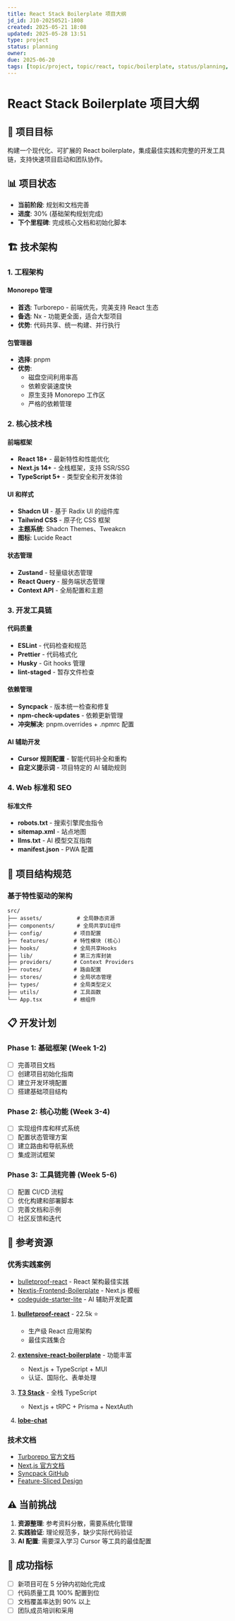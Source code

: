 ```yaml
---
title: React Stack Boilerplate 项目大纲
jd_id: J10-20250521-1808
created: 2025-05-21 18:08
updated: 2025-05-28 13:51
type: project
status: planning
owner: 
due: 2025-06-20
tags: [topic/project, topic/react, topic/boilerplate, status/planning, action/project]
---
```


# React Stack Boilerplate 项目大纲

## 🎯 项目目标

构建一个现代化、可扩展的 React boilerplate，集成最佳实践和完整的开发工具链，支持快速项目启动和团队协作。

## 📊 项目状态

- **当前阶段**: 规划和文档完善
- **进度**: 30% (基础架构规划完成)
- **下个里程碑**: 完成核心文档和初始化脚本

## 🏗️ 技术架构

### 1. 工程架构

#### Monorepo 管理
- **首选**: Turborepo - 前端优先，完美支持 React 生态
- **备选**: Nx - 功能更全面，适合大型项目
- **优势**: 代码共享、统一构建、并行执行

#### 包管理器
- **选择**: pnpm
- **优势**: 
  - 磁盘空间利用率高
  - 依赖安装速度快  
  - 原生支持 Monorepo 工作区
  - 严格的依赖管理

### 2. 核心技术栈

#### 前端框架
- **React 18+** - 最新特性和性能优化
- **Next.js 14+** - 全栈框架，支持 SSR/SSG
- **TypeScript 5+** - 类型安全和开发体验

#### UI 和样式
- **Shadcn UI** - 基于 Radix UI 的组件库
- **Tailwind CSS** - 原子化 CSS 框架
- **主题系统**: Shadcn Themes、Tweakcn
- **图标**: Lucide React

#### 状态管理
- **Zustand** - 轻量级状态管理
- **React Query** - 服务端状态管理
- **Context API** - 全局配置和主题

### 3. 开发工具链

#### 代码质量
- **ESLint** - 代码检查和规范
- **Prettier** - 代码格式化
- **Husky** - Git hooks 管理
- **lint-staged** - 暂存文件检查

#### 依赖管理
- **Syncpack** - 版本统一检查和修复
- **npm-check-updates** - 依赖更新管理
- **冲突解决**: pnpm.overrides + .npmrc 配置

#### AI 辅助开发
- **Cursor 规则配置** - 智能代码补全和重构
- **自定义提示词** - 项目特定的 AI 辅助规则

### 4. Web 标准和 SEO

#### 标准文件
- **robots.txt** - 搜索引擎爬虫指令
- **sitemap.xml** - 站点地图
- **llms.txt** - AI 模型交互指南
- **manifest.json** - PWA 配置

## 📁 项目结构规范

### 基于特性驱动的架构
```
src/
├── assets/           # 全局静态资源
├── components/       # 全局共享UI组件  
├── config/          # 项目配置
├── features/        # 特性模块 (核心)
├── hooks/           # 全局共享Hooks
├── lib/             # 第三方库封装
├── providers/       # Context Providers
├── routes/          # 路由配置
├── stores/          # 全局状态管理
├── types/           # 全局类型定义
├── utils/           # 工具函数
└── App.tsx          # 根组件
```

## 📋 开发计划

### Phase 1: 基础框架 (Week 1-2)
- [ ] 完善项目文档
- [ ] 创建项目初始化指南
- [ ] 建立开发环境配置
- [ ] 搭建基础项目结构

### Phase 2: 核心功能 (Week 3-4)  
- [ ] 实现组件库和样式系统
- [ ] 配置状态管理方案
- [ ] 建立路由和导航系统
- [ ] 集成测试框架

### Phase 3: 工具链完善 (Week 5-6)
- [ ] 配置 CI/CD 流程
- [ ] 优化构建和部署脚本
- [ ] 完善文档和示例
- [ ] 社区反馈和迭代

## 🔗 参考资源

### 优秀实践案例
- [bulletproof-react](https://github.com/alan2207/bulletproof-react) - React 架构最佳实践
- [Nextjs-Frontend-Boilerplate](https://github.com/shaadcode/Nextjs-Frontend-Boilerplate) - Next.js 模板
- [codeguide-starter-lite](https://github.com/CodeGuide-dev/codeguide-starter-lite) - AI 辅助开发配置
1. **[bulletproof-react](https://github.com/alan2207/bulletproof-react)** - 22.5k ⭐
    - 生产级 React 应用架构
    - 最佳实践集合
2. **[extensive-react-boilerplate](https://github.com/brocoders/extensive-react-boilerplate)** - 功能丰富
    - Next.js + TypeScript + MUI
    - 认证、国际化、表单处理
3. **[T3 Stack](https://create.t3.gg/)** - 全栈 TypeScript
    - Next.js + tRPC + Prisma + NextAuth
    
4. **[lobe-chat](https://github.com/lobehub/lobe-chat)**

### 技术文档
- [Turborepo 官方文档](https://turbo.build/repo)
- [Next.js 官方文档](https://nextjs.org/)
- [Syncpack GitHub](https://github.com/jdx/syncpack)
- [Feature-Sliced Design](https://feature-sliced.github.io/documentation/)

## ⚠️ 当前挑战

1. **资源整理**: 参考资料分散，需要系统化管理
2. **实践验证**: 理论规范多，缺少实际代码验证  
3. **AI 配置**: 需要深入学习 Cursor 等工具的最佳配置

## 🎯 成功指标

- [ ] 新项目可在 5 分钟内初始化完成
- [ ] 代码质量工具 100% 配置到位
- [ ] 文档覆盖率达到 90% 以上
- [ ] 团队成员培训和采用